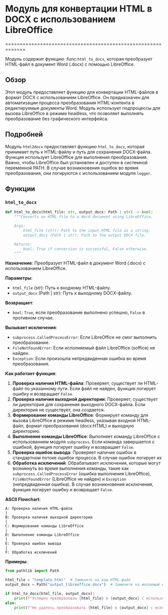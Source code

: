 # Модуль для конвертации HTML в DOCX с использованием LibreOffice
=============================================================

Модуль содержит функцию :func:`html_to_docx`, которая преобразует HTML-файл в документ Word (.docx) с помощью LibreOffice.

## Обзор

Этот модуль предоставляет функцию для конвертации HTML-файлов в формат DOCX с использованием LibreOffice. Он предназначен для автоматизации процесса преобразования HTML-контента в редактируемые документы Word. Модуль использует подпроцессы для вызова LibreOffice в режиме headless, что позволяет выполнять преобразование без графического интерфейса.

## Подробней

Модуль `html2docx` предоставляет функцию `html_to_docx`, которая принимает путь к HTML-файлу и путь для сохранения DOCX-файла. Функция использует LibreOffice для выполнения преобразования. Важно, чтобы LibreOffice был установлен и доступен в системной переменной PATH. В случае возникновения ошибок во время преобразования, они логируются с использованием модуля `logger`.

## Функции

### `html_to_docx`

```python
def html_to_docx(html_file: str, output_docx: Path | str) -> bool:
    """Converts an HTML file to a Word document using LibreOffice.

    Args:
        html_file (str): Path to the input HTML file as a string.
        output_docx (Path | str): Path to the output DOCX file.

    Returns:
        bool: True if conversion is successful, False otherwise.
    """
```

**Назначение**: Преобразует HTML-файл в документ Word (.docx) с использованием LibreOffice.

**Параметры**:

- `html_file` (str): Путь к входному HTML-файлу.
- `output_docx` (Path | str): Путь к выходному DOCX-файлу.

**Возвращает**:

- `bool`: `True`, если преобразование выполнено успешно, `False` в противном случае.

**Вызывает исключения**:

- `subprocess.CalledProcessError`: Если LibreOffice не смог выполнить преобразование.
- `FileNotFoundError`: Если исполняемый файл LibreOffice (soffice) не найден.
- `Exception`: Если произошла непредвиденная ошибка во время преобразования.

**Как работает функция**:

1. **Проверка наличия HTML-файла**: Проверяет, существует ли HTML-файл по указанному пути. Если файл не найден, функция логирует ошибку и возвращает `False`.
2. **Проверка наличия выходной директории**: Проверяет, существует ли директория для сохранения выходного DOCX-файла. Если директория не существует, она создается.
3. **Формирование команды LibreOffice**: Формирует команду для вызова LibreOffice в режиме headless, указывая входной HTML-файл, формат преобразования (docx:HTML) и выходную директорию.
4. **Выполнение команды LibreOffice**: Выполняет команду LibreOffice с использованием модуля `subprocess`. Если команда завершается с ошибкой, функция логирует ошибку и возвращает `False`.
5. **Проверка ошибок вывода**: Проверяет наличие ошибок в стандартном потоке ошибок процесса. В случае ошибок логирует их
6. **Обработка исключений**: Обрабатывает исключения, которые могут возникнуть во время выполнения команды, такие как `subprocess.CalledProcessError` (ошибка выполнения LibreOffice), `FileNotFoundError` (LibreOffice не найден) и `Exception` (непредвиденная ошибка). В случае возникновения исключения, функция логирует ошибку и возвращает `False`.

**ASCII Flowchart**:

```
A: Проверка наличия HTML-файла
|
B: Проверка наличия выходной директории
|
C: Формирование команды LibreOffice
|
D: Выполнение команды LibreOffice
|
E: Проверка ошибок вывода
|
F: Обработка исключений
```

**Примеры**:

```python
from pathlib import Path

html_file = "template.html"  # Замените на ваш HTML-файл
output_docx = Path("output_libreoffice.docx")  # Замените на желаемый выходной файл

if html_to_docx(html_file, output_docx):
    print(f"Успешно преобразован {html_file} в {output_docx} с использованием LibreOffice!")
else:
    print(f"Не удалось преобразовать {html_file} в {output_docx} с использованием LibreOffice.")